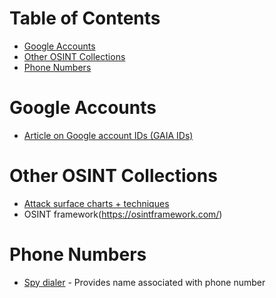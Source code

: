 # Table of Contents

* [Google Accounts](#google-accounts)
* [Other OSINT Collections](#other-soint-collections)
* [Phone Numbers](#phone-numbers)

# Google Accounts
* [Article on Google account IDs (GAIA IDs)](https://sector035.nl/articles/keeping-a-grip-on-google-ids)

# Other OSINT Collections
* [Attack surface charts + techniques](https://github.com/sinwindie/OSINT)
* OSINT framework(https://osintframework.com/)

# Phone Numbers
* [Spy dialer](https://www.spydialer.com/) - Provides name associated with phone number
